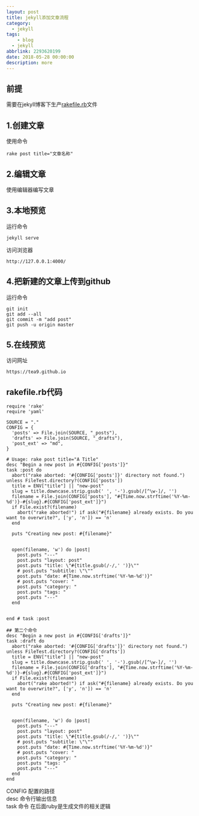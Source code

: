 ```yaml
---
layout: post
title: jekyll添加文章流程
category: 
  - jekyll
tags: 
	- blog
  - jekyll
abbrlink: 2293620199
date: 2018-05-28 00:00:00
description: more
---
```


## 前提
需要在jekyll博客下生产[rakefile.rb](https://github.com/tea9/blog_v2/blob/master/rakefile.rb)文件    

## 1.创建文章

使用命令  
	
	rake post title="文章名称"

## 2.编辑文章
使用编辑器编写文章

## 3.本地预览
运行命令

	jekyll serve

访问浏览器
	
	http://127.0.0.1:4000/

## 4.把新建的文章上传到github
运行命令
	
	git init
	git add --all
	git commit -m "add post"
	git push -u origin master

## 5.在线预览
访问网址
	
	https://tea9.github.io

## rakefile.rb代码

```
require 'rake'
require 'yaml'

SOURCE = "."
CONFIG = {
  'posts' => File.join(SOURCE, "_posts"),
  'drafts' => File.join(SOURCE, "_drafts"),
  'post_ext' => "md",
}

# Usage: rake post title="A Title"
desc "Begin a new post in #{CONFIG['posts']}"
task :post do
  abort("rake aborted: '#{CONFIG['posts']}' directory not found.") unless FileTest.directory?(CONFIG['posts'])
  title = ENV["title"] || "new-post"
  slug = title.downcase.strip.gsub(' ', '-').gsub(/[^\w-]/, '')
  filename = File.join(CONFIG['posts'], "#{Time.now.strftime('%Y-%m-%d')}-#{slug}.#{CONFIG['post_ext']}")
  if File.exist?(filename)
    abort("rake aborted!") if ask("#{filename} already exists. Do you want to overwrite?", ['y', 'n']) == 'n'
  end

  puts "Creating new post: #{filename}"


  open(filename, 'w') do |post|
    post.puts "---"
    post.puts "layout: post"
    post.puts "title: \"#{title.gsub(/-/,' ')}\""
    # post.puts "subtitle: \"\""
    post.puts "date: #{Time.now.strftime('%Y-%m-%d')}"
    # post.puts "cover: "
    post.puts "category: "
    post.puts "tags: "
    post.puts "---"
  end

  
end # task :post

## 第二个命令
desc "Begin a new post in #{CONFIG['drafts']}"
task :draft do
  abort("rake aborted: '#{CONFIG['drafts']}' directory not found.") unless FileTest.directory?(CONFIG['drafts'])
  title = ENV["title"] || "new-post"
  slug = title.downcase.strip.gsub(' ', '-').gsub(/[^\w-]/, '')
  filename = File.join(CONFIG['drafts'], "#{Time.now.strftime('%Y-%m-%d')}-#{slug}.#{CONFIG['post_ext']}")
  if File.exist?(filename)
    abort("rake aborted!") if ask("#{filename} already exists. Do you want to overwrite?", ['y', 'n']) == 'n'
  end

  puts "Creating new post: #{filename}"


  open(filename, 'w') do |post|
    post.puts "---"
    post.puts "layout: post"
    post.puts "title: \"#{title.gsub(/-/,' ')}\""
    # post.puts "subtitle: \"\""
    post.puts "date: #{Time.now.strftime('%Y-%m-%d')}"
    # post.puts "cover: "
    post.puts "category: "
    post.puts "tags: "
    post.puts "---"
  end
end
```

CONFIG 配置的路径  
desc 命令行输出信息  
task 命令
在后面ruby是生成文件的相关逻辑  
